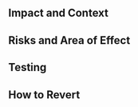 ## Impact and Context
<!-- Brief description of why these changes are necessary. Don't rewrite the entire Jira ticket. -->

## Risks and Area of Effect
<!--
  Describe both risk (how likely this is to break) and area of effect (how wide potential breakages could reach).
  These should be smaller scale than those documented in a design doc.
-->

## Testing
<!-- Explain how this contribution has been tested, e.g. what tests were added and where they have been run. -->

## How to Revert
<!-- List steps required to revert this change. For example, note if we'd need to revert liquibase changes. -->
